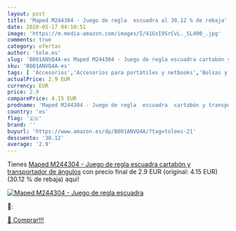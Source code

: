 ```yaml
---
layout: post
title: 'Maped M244304 - Juego de regla  escuadra al 30.12 % de rebaja'
date: 2020-05-17 04:10:51
image: 'https://m.media-amazon.com/images/I/41GsI9SrCvL._SL400_.jpg'
comments: true
category: ofertas
author: 'tole.es'
slug: 'B001ANVQ4A-es Maped M244304 - Juego de regla escuadra cartabón y...'
sku: 'B001ANVQ4A-es'
tags: [ 'Accesorios','Accesorios para portátiles y netbooks','Bolsas y fundas para portátiles y netbooks','Informática','Juegos y Accesorios para PC','Mochilas para portátiles y netbooks','Videojuegos','cartabón', ]
actualPrice: 2.9 EUR
currency: EUR
price: 2.9
comparePrice: 4.15 EUR
prodname: 'Maped M244304 - Juego de regla  escuadra  cartabón y transportador de ángulos'
country: 'es'
flag: '🇪🇸'
brand: ''
buyurl: 'https://www.amazon.es/dp/B001ANVQ4A/?tag=tolees-21'
descuento: '30.12'
average: '2.9'
---
```


Tienes [Maped M244304 - Juego de regla  escuadra  cartabón y transportador de ángulos](https://www.amazon.es/dp/B001ANVQ4A/?tag=tolees-21) con precio final de  2.9 EUR (original: 4.15 EUR) (30.12 %  de rebaja) aqui!

[![Maped M244304 - Juego de regla  escuadra](https://m.media-amazon.com/images/I/41GsI9SrCvL._SL400_.jpg)](https://www.amazon.es/dp/B001ANVQ4A/?tag=tolees-21)

🔎:


[🛒 Comprar!!!](https://www.amazon.es/dp/B001ANVQ4A/?tag=tolees-21)
